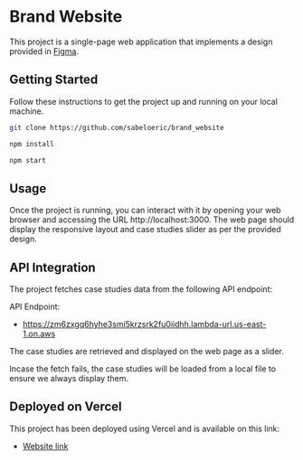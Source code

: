 # Brand Website

This project is a single-page web application that implements a design provided in [Figma](https://www.figma.com/file/Am0lCt8ic0YRfLflLq8Klb/Bulma-CSS-UI-Kit---Front-end-Test?type=design&node-id=305-12037&mode=design&t=agqSeL7vmFweNj1q-0).

## Getting Started

Follow these instructions to get the project up and running on your local machine.

```bash
git clone https://github.com/sabeloeric/brand_website
```

```bash
npm install
```

```bash
npm start
```

## Usage

Once the project is running, you can interact with it by opening your web browser and accessing the URL http://localhost:3000. The web page should display the responsive layout and case studies slider as per the provided design.

## API Integration
The project fetches case studies data from the following API endpoint:

API Endpoint: 
- https://zm6zxgq6hyhe3smi5krzsrk2fu0iidhh.lambda-url.us-east-1.on.aws

The case studies are retrieved and displayed on the web page as a slider.

Incase the fetch fails, the case studies will be loaded from a local file to ensure we always display them.


## Deployed on Vercel

This project has been deployed using Vercel and is available on this link:

- [Website link](https://brand-website-three.vercel.app/)